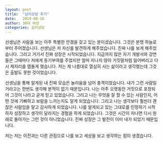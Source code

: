 ```yaml
---
layout: post
title:  "심리상담 후기"
date:   2019-08-16
author: 30대 여성
categories: 심리상담
---
```


선생님은 사람을 보는 아주 특별한 안경을 갖고 있는 분이셨습니다. 그것은 분명 하늘로부터 주어졌습니다.
선생님은 저 자신를 발견하게 해주었습니다.
진짜 나를 보게 해주었습니다. 
그리고 거기서 진짜 성장은 시작되었습니다.
지금까지 많은 자기 개발서와 강연들은 그때마다 저에게 동기부여를 주었지만 얼마 지나지 않아 거짓말처럼 잃어버리고 다시 제자리를 맴돌게 했습니다.
저는 제 나름대로 열심히 사는 삶이라고 생각했는데 그것은 출발도 못한 것이었습니다.

선생님을 통해 알게된 내 진짜 모습은 놀라움을
넘어 충격이었습니다. 내가 그런 사람일거라고는  한번도 생각해 본적이 없기 때문입니다. 
나는 아주 오랫동안 거짓으로 포장되어 그것이 나라고 굳게 믿고 있었습니다.
그리고 나는 무엇을 잘 할 수 있는 사람인지, 어떤 것에 기뻐하고 보람을 느끼는지도 알게 되었습니다.
그리고 나는 생각보다 훨씬더 괜찮은 사람임을 알고 감사하게 되었습니다.
나를 알게되고 있는 그대로를 인정하기 시작하자 성장하고 생각이 달라지는 경험을 하게 되었습니다.
그것은 시간이 지나면 다시 원래로 돌아가는 그런 것이 아니었습니다. 진짜 성장은 그 발전이 이미 내가 되었기 때문입니다.

저는 저는 이전과는 다른 관점으로 나를
보고 세상을 보고 생각하는 힘이 생겼습니다.

